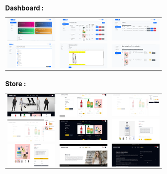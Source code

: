 <h2>Dashboard :</h2>

| | | |
|:-------------------------:|:-------------------------:|:-------------------------:|
| ![Dashboard Image 1](https://github.com/AYMANEMTS/eCommerce/raw/main/projectPicturs/dashboard/Screenshot%202024-03-17%20023415.png) | ![Dashboard Image 2](https://github.com/AYMANEMTS/eCommerce/raw/main/projectPicturs/dashboard/Screenshot%202024-03-17%20023459.png) | ![Dashboard Image 3](https://github.com/AYMANEMTS/eCommerce/raw/main/projectPicturs/dashboard/Screenshot%202024-03-17%20023519.png) |
| ![Dashboard Image 4](https://github.com/AYMANEMTS/eCommerce/raw/main/projectPicturs/dashboard/Screenshot%202024-03-17%20023550.png) | ![Dashboard Image 5](https://github.com/AYMANEMTS/eCommerce/raw/main/projectPicturs/dashboard/Screenshot%202024-03-17%20023633.png) | ![Dashboard Image 6](https://github.com/AYMANEMTS/eCommerce/raw/main/projectPicturs/dashboard/Screenshot%202024-03-17%20024049.png) |

<h2>Store : </h2>

| | | |
|:-------------------------:|:-------------------------:|:-------------------------:|
| ![Store Image 1](https://github.com/AYMANEMTS/eCommerce/raw/main/projectPicturs/stoore/Screenshot%202024-03-17%20024328.png) | ![Store Image 2](https://github.com/AYMANEMTS/eCommerce/raw/main/projectPicturs/stoore/Screenshot%202024-03-17%20024455.png) | ![Store Image 3](https://github.com/AYMANEMTS/eCommerce/raw/main/projectPicturs/stoore/Screenshot%202024-03-17%20024513.png) |
| ![Store Image 4](https://github.com/AYMANEMTS/eCommerce/raw/main/projectPicturs/stoore/Screenshot%202024-03-17%20024550.png) | ![Store Image 5](https://github.com/AYMANEMTS/eCommerce/raw/main/projectPicturs/stoore/Screenshot%202024-03-17%20024610.png) | ![Store Image 6](https://github.com/AYMANEMTS/eCommerce/raw/main/projectPicturs/stoore/Screenshot%202024-03-17%20024647.png) |
| ![Store Image 7](https://github.com/AYMANEMTS/eCommerce/raw/main/projectPicturs/stoore/Screenshot%202024-03-17%20024719.png) | ![Store Image 8](https://github.com/AYMANEMTS/eCommerce/raw/main/projectPicturs/stoore/Screenshot%202024-03-17%20024805.png) | ![Store Image 9](https://github.com/AYMANEMTS/eCommerce/raw/main/projectPicturs/stoore/Screenshot%202024-03-17%20024830.png) |
